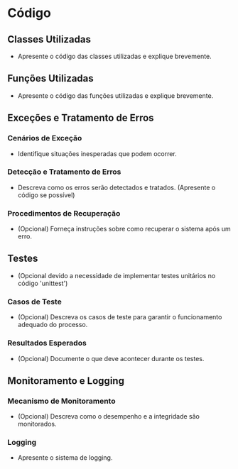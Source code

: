 # Código

## Classes Utilizadas

- Apresente o código das classes utilizadas e explique brevemente.

## Funções Utilizadas

- Apresente o código das funções utilizadas e explique brevemente.

## Exceções e Tratamento de Erros

### Cenários de Exceção

- Identifique situações inesperadas que podem ocorrer.

### Detecção e Tratamento de Erros

- Descreva como os erros serão detectados e tratados. (Apresente o código se possível)

### Procedimentos de Recuperação

- (Opcional) Forneça instruções sobre como recuperar o sistema após um erro.

## Testes

- (Opcional devido a necessidade de implementar testes unitários no código 'unittest')

### Casos de Teste

- (Opcional) Descreva os casos de teste para garantir o funcionamento adequado do processo.

### Resultados Esperados

- (Opcional) Documente o que deve acontecer durante os testes.

## Monitoramento e Logging

### Mecanismo de Monitoramento

- (Opcional) Descreva como o desempenho e a integridade são monitorados.

### Logging

- Apresente o sistema de logging.
